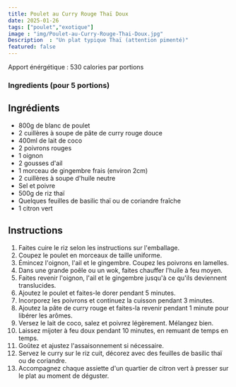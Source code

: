 ```yaml
---
title: Poulet au Curry Rouge Thaï Doux
date: 2025-01-26
tags: ["poulet","exotique"]
image : "img/Poulet-au-Curry-Rouge-Thai-Doux.jpg"
Description  : "Un plat typique Thaï (attention pimenté)"
featured: false
---
```


Apport énérgétique : 530 calories par portions

### Ingredients (pour 5 portions)

## Ingrédients

- 800g de blanc de poulet
- 2 cuillères à soupe de pâte de curry rouge douce
- 400ml de lait de coco
- 2 poivrons rouges
- 1 oignon
- 2 gousses d'ail
- 1 morceau de gingembre frais (environ 2cm)
- 2 cuillères à soupe d'huile neutre
- Sel et poivre
- 500g de riz thaï
- Quelques feuilles de basilic thaï ou de coriandre fraîche
- 1 citron vert

## Instructions

1. Faites cuire le riz selon les instructions sur l'emballage.
2. Coupez le poulet en morceaux de taille uniforme.
3. Émincez l'oignon, l'ail et le gingembre. Coupez les poivrons en lamelles.
4. Dans une grande poêle ou un wok, faites chauffer l'huile à feu moyen.
5. Faites revenir l'oignon, l'ail et le gingembre jusqu'à ce qu'ils deviennent translucides.
6. Ajoutez le poulet et faites-le dorer pendant 5 minutes.
7. Incorporez les poivrons et continuez la cuisson pendant 3 minutes.
8. Ajoutez la pâte de curry rouge et faites-la revenir pendant 1 minute pour libérer les arômes.
9. Versez le lait de coco, salez et poivrez légèrement. Mélangez bien.
10. Laissez mijoter à feu doux pendant 10 minutes, en remuant de temps en temps.
11. Goûtez et ajustez l'assaisonnement si nécessaire.
12. Servez le curry sur le riz cuit, décorez avec des feuilles de basilic thaï ou de coriandre.
13. Accompagnez chaque assiette d'un quartier de citron vert à presser sur le plat au moment de déguster.



